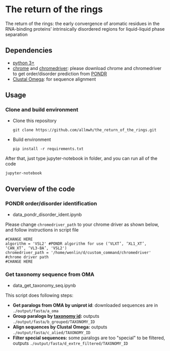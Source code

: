 # The return of the rings
The return of the rings: the early convergence of aromatic residues in the RNA-binding proteins’ intrinsically disordered regions for liquid-liquid phase separation

## Dependencies
* [python 3+](https://www.python.org/)
* [chrome](https://www.google.com/chrome/) and [chromedriver](https://chromedriver.chromium.org/): please download chrome and chromedriver to get order/disorder prediction from [PONDR](http://www.pondr.com/)
* [Clustal Omega](http://www.clustal.org/omega/): for sequence alignment

## Usage
### Clone and build environment
* Clone this repository
    ```
    git clone https://github.com/allmwh/the_return_of_the_rings.git
    ```
* Build environment
    ```
    pip install -r requirements.txt
    ```

After that, just type jupyter-notebook in folder, and you can run all of the code
```
jupyter-notebook
``` 
## Overview of the code
### PONDR order/disorder identification
* data_pondr_disorder_ident.ipynb   

Please change `chromedriver_path` to your chrome driver as shown below, and follow instructions in script file 
```
#CHANGE HERE
algorithm = 'VSL2' #PONDR algorithm for use (‘VLXT’, ‘XL1_XT’, ‘CAN_XT’, ‘VL3-BA’, 'VSL2')
chromedriver_path = '/home/wenlin/d/custom_command/chromedriver' #chrome driver path
#CHANGE HERE
```
### Get taxonomy sequence from OMA
  * data_get_taxonomy_seq.ipynb   
  
This script does following steps:
* **Get paralogs from OMA by uniprot id**: downloaded sequences are in `./output/fasta/a_oma`
* **Group paralogs by [taxonomy id](https://www.ncbi.nlm.nih.gov/Taxonomy/Browser/wwwtax.cgi?mode=info&id=9606):** outputs `./output/fasta/b_grouped/TAXONOMY_ID`
* **Align sequences by Clustal Omega:** outputs `./output/fasta/c_alied/TAXONOMY_ID`
* **Filter special sequences:** some paralogs are too "special" to be filtered, outputs `./output/fasta/d_extre_filtered/TAXONOMY_ID`





